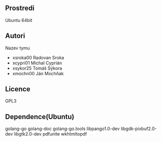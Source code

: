 Prostredi
---------

Ubuntu 64bit

Autori
------

Nazev tymu
- xsroka00 Radovan Sroka 
- xcypri01 Michal Cyprián
- xsykor25 Tomáš Sýkora 
- xmochn00 Ján Mochňak

Licence
-------

GPL3

Dependence(Ubuntu)
----------

golang-go
golang-doc
golang-go.tools
libpango1.0-dev
libgdk-pixbuf2.0-dev
libgtk2.0-dev
pdfunite
wkhtmltopdf
